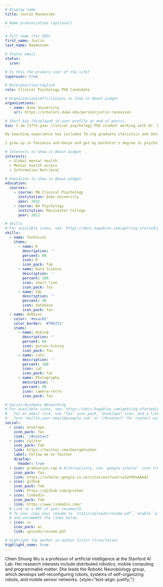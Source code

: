 ```yaml
---
# Display name
title: Justin Rasmussen

# Name pronunciation (optional)
''

# Full name (for SEO)
first_name: Justin
last_name: Rasmussen

# Status emoji
status:
  icon: 

# Is this the primary user of the site?
superuser: true

# Role/position/tagline
role: Clinical Psychology PhD Candidate

# Organizations/Affiliations to show in About widget
organizations:
  - name: Duke University
    url: https://scholars.duke.edu/person/justin.rasmussen

# Short bio (displayed in user profile at end of posts)
bio: I am fifth-year clinical psychology PhD student working with Dr. Eve Puffer. My primary research interests center on improving access to mental health care in East Africa through professional training and existing community structures. I'm especially interested in understanding the influence of cultural and social context on mental health promotion and intervention. My work has focused on mental illness stigma, collaborative psychosocial interventions with religious congregations, and lay counselor social support. Although not directly part of my research, I also spend a lot my free time learning about the history of psychiatry and research in Africa and trying to improve my Kiswahili.

My teaching experience has included TA-ing graduate statistics and data science courses as well as an undergraduate psychopathology course. I try to teach in ways that emphasize flexible core paradigms that encourage students connect their current knowledge and empowers them to learn independently. I view academia as connected to wider communities and histories. I therefore try to use widely available technologies and engage students in critical thinking about the social, cultural, and historical context of scientific knowledge.

I grew up in Tanzania and Kenya and got my bachelor’s degree in psychology from Macalester College in Saint Paul, Minnesota. After graduating, I worked with Massachusetts General Hospital for two and a half years as an on-site project coordinator for a longitudinal microenterprise, water security, health, and social network study in Mbarara, Uganda.

# Interests to show in About widget
interests:
  - Global mental health
  - Mental health access
  - Information Retrieval

# Education to show in About widget
education:
  courses:
    - course: MA Clinical Psychology
      institution: Duke University
      year: 2022
    - course: BA Psychology
      institution: Macalester College
      year: 2012

# Skills
# For available icons, see: https://docs.hugoblox.com/getting-started/page-builder/#icons
skills:
  - name: Technical
    items:
      - name: R
        description: ''
        percent: 80
        icon: R
        icon_pack: fab
      - name: Data Science
        description: ''
        percent: 100
        icon: chart-line
        icon_pack: fas
      - name: SQL
        description: ''
        percent: 40
        icon: database
        icon_pack: fas
  - name: Hobbies
    color: '#eeac02'
    color_border: '#f0bf23'
    items:
      - name: Hiking
        description: ''
        percent: 60
        icon: person-hiking
        icon_pack: fas
      - name: Cats
        description: ''
        percent: 100
        icon: cat
        icon_pack: fas
      - name: Photography
        description: ''
        percent: 80
        icon: camera-retro
        icon_pack: fas

# Social/Academic Networking
# For available icons, see: https://docs.hugoblox.com/getting-started/page-builder/#icons
#   For an email link, use "fas" icon pack, "envelope" icon, and a link in the
#   form "mailto:your-email@example.com" or "/#contact" for contact widget.
social:
  - icon: envelope
    icon_pack: fas
    link: '/#contact'
  - icon: twitter
    icon_pack: fab
    link: https://twitter.com/GeorgeCushen
    label: Follow me on Twitter
    display:
      header: true
  - icon: graduation-cap # Alternatively, use `google-scholar` icon from `ai` icon pack
    icon_pack: fas
    link: https://scholar.google.co.uk/citations?user=sIwtMXoAAAAJ
  - icon: github
    icon_pack: fab
    link: https://github.com/gcushen
  - icon: linkedin
    icon_pack: fab
    link: https://www.linkedin.com/
  # Link to a PDF of your resume/CV.
  # To use: copy your resume to `static/uploads/resume.pdf`, enable `ai` icons in `params.yaml`,
  # and uncomment the lines below.
  - icon: cv
    icon_pack: ai
    link: uploads/resume.pdf

# Highlight the author in author lists? (true/false)
highlight_name: true
---
```


Chien Shiung Wu is a professor of artificial intelligence at the Stanford AI Lab. Her research interests include distributed robotics, mobile computing and programmable matter. She leads the Robotic Neurobiology group, which develops self-reconfiguring robots, systems of self-organizing robots, and mobile sensor networks.
{style="text-align: justify;"}
